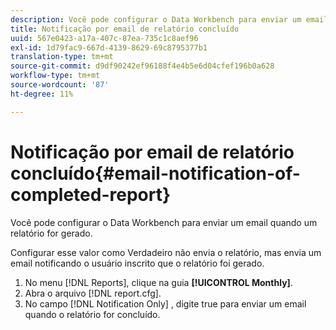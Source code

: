 ```yaml
---
description: Você pode configurar o Data Workbench para enviar um email quando um relatório for gerado.
title: Notificação por email de relatório concluído
uuid: 567e0423-a17a-407c-87ea-735c1c8aef96
exl-id: 1d79fac9-667d-4139-8629-69c8795377b1
translation-type: tm+mt
source-git-commit: d9df90242ef96188f4e4b5e6d04cfef196b0a628
workflow-type: tm+mt
source-wordcount: '87'
ht-degree: 11%

---
```


# Notificação por email de relatório concluído{#email-notification-of-completed-report}

Você pode configurar o Data Workbench para enviar um email quando um relatório for gerado.

Configurar esse valor como Verdadeiro não envia o relatório, mas envia um email notificando o usuário inscrito que o relatório foi gerado.

1. No menu [!DNL Reports], clique na guia **[!UICONTROL Monthly]**.
1. Abra o arquivo [!DNL report.cfg].
1. No campo [!DNL Notification Only] , digite true para enviar um email quando o relatório for concluído.
